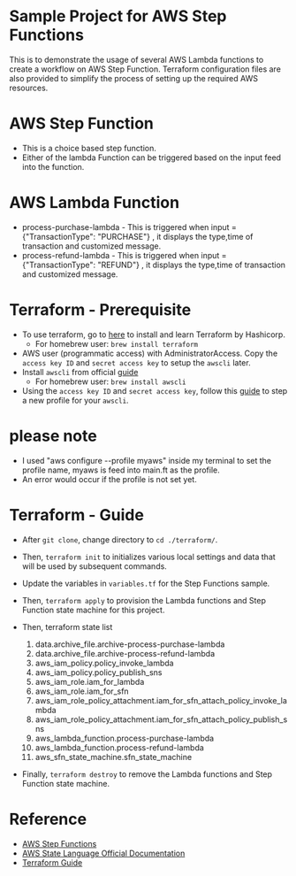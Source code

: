 # Sample Project for AWS Step Functions

This is to demonstrate the usage of several AWS Lambda functions to create a workflow on AWS Step Function. Terraform configuration files are also provided to simplify the process of setting up the required AWS resources.

# AWS Step Function
- This is a choice based step function.
- Either of the lambda Function can be triggered based on the input feed into the function.
# AWS Lambda Function
- process-purchase-lambda - This is triggered when input = {"TransactionType": "PURCHASE"} , it displays the type,time of transaction and customized message.
- process-refund-lambda - This is triggered when input = {"TransactionType": "REFUND"} , it displays the type,time of transaction and customized message.

# Terraform - Prerequisite
- To use terraform, go to [here](https://learn.hashicorp.com/terraform/getting-started/install.html) to install and learn Terraform by Hashicorp.
    - For homebrew user: `brew install terraform`
- AWS user (programmatic access) with AdministratorAccess. Copy the `access key ID` and `secret access key` to setup the `awscli` later.
- Install `awscli` from official [guide](https://docs.aws.amazon.com/cli/latest/userguide/install-linux-al2017.html)
    - For homebrew user: `brew install awscli`
- Using the `access key ID` and `secret access key`, follow this [guide](https://docs.aws.amazon.com/cli/latest/userguide/cli-configure-profiles.html) to step a new profile for your `awscli`.
# please note
- I used "aws configure --profile myaws" inside my terminal to set the profile name, myaws is feed into main.ft as the profile. 
- An error would occur if the profile is not set yet.

# Terraform - Guide
 - After `git clone`, change directory to `cd ./terraform/`.
 - Then, `terraform init` to initializes various local settings and data that will be used by subsequent commands.
 - Update the variables in `variables.tf` for the Step Functions sample.
 - Then, `terraform apply` to provision the Lambda functions and Step Function state machine for this project.
 - Then, terraform state list 
    1. data.archive_file.archive-process-purchase-lambda
    2. data.archive_file.archive-process-refund-lambda
    3. aws_iam_policy.policy_invoke_lambda
    4. aws_iam_policy.policy_publish_sns
    5. aws_iam_role.iam_for_lambda
    6. aws_iam_role.iam_for_sfn
    7. aws_iam_role_policy_attachment.iam_for_sfn_attach_policy_invoke_lambda
    8. aws_iam_role_policy_attachment.iam_for_sfn_attach_policy_publish_sns
    9. aws_lambda_function.process-purchase-lambda
    10. aws_lambda_function.process-refund-lambda
    11. aws_sfn_state_machine.sfn_state_machine

 - Finally, `terraform destroy` to remove the Lambda functions and Step Function state machine.


# Reference
- [AWS Step Functions](https://docs.aws.amazon.com/step-functions/latest/dg/welcome.html)
- [AWS State Language Official Documentation](https://docs.aws.amazon.com/step-functions/latest/dg/concepts-amazon-states-language.html)
- [Terraform Guide](https://learn.hashicorp.com/terraform/getting-started/install.html)
